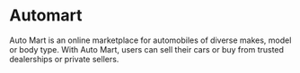 # Automart
Auto Mart is an online marketplace for automobiles of diverse makes, model or body type. With Auto Mart, users can sell their cars or buy from trusted dealerships or private sellers.
